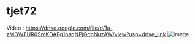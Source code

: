 # tjet72
 
Video : https://drive.google.com/file/d/1a-zMGWFUR6SmKDAFg1naqNPjGdnNuzAW/view?usp=drive_link
![image](https://github.com/user-attachments/assets/ec828f8a-f424-4ea7-9650-c4b09b079bfa)
